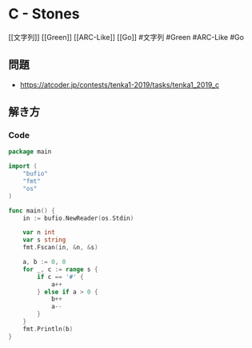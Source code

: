 # C - Stones
[[文字列]] [[Green]] [[ARC-Like]] [[Go]]
#文字列 #Green #ARC-Like #Go 

## 問題
- https://atcoder.jp/contests/tenka1-2019/tasks/tenka1_2019_c

## 解き方
### Code
```go
package main

import (
	"bufio"
	"fmt"
	"os"
)

func main() {
	in := bufio.NewReader(os.Stdin)

	var n int
	var s string
	fmt.Fscan(in, &n, &s)

	a, b := 0, 0
	for _, c := range s {
		if c == '#' {
			a++
		} else if a > 0 {
			b++
			a--
		}
	}
	fmt.Println(b)
}
```